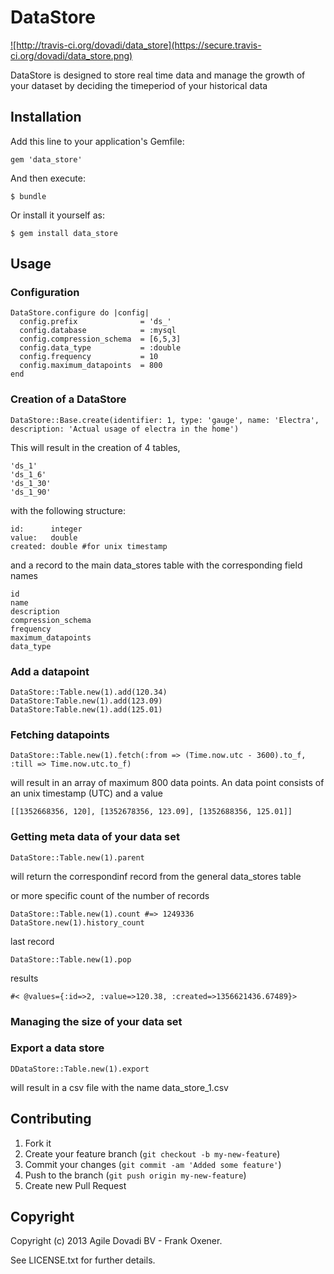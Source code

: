 # DataStore

<a href='http://travis-ci.org/dovadi/data_store'>
![http://travis-ci.org/dovadi/data_store](https://secure.travis-ci.org/dovadi/data_store.png)
</a>

DataStore is designed to store real time data and manage the growth of your dataset by deciding the timeperiod of your historical data

## Installation

Add this line to your application's Gemfile:

    gem 'data_store'

And then execute:

    $ bundle

Or install it yourself as:

    $ gem install data_store

## Usage

### Configuration

    DataStore.configure do |config|
      config.prefix              = 'ds_'
      config.database            = :mysql
      config.compression_schema  = [6,5,3]
      config.data_type           = :double
      config.frequency           = 10
      config.maximum_datapoints  = 800
    end

### Creation of a DataStore

    DataStore::Base.create(identifier: 1, type: 'gauge', name: 'Electra', description: 'Actual usage of electra in the home')

This will result in the creation of 4 tables,

    'ds_1'
    'ds_1_6'
    'ds_1_30'
    'ds_1_90'

with the following structure:

    id:      integer
    value:   double
    created: double #for unix timestamp

and a record to the main data_stores table with the corresponding field names

    id
    name
    description
    compression_schema
    frequency
    maximum_datapoints
    data_type

### Add a datapoint

    DataStore::Table.new(1).add(120.34)
    DataStore:Table.new(1).add(123.09)
    DataStore:Table.new(1).add(125.01)

### Fetching datapoints

    DataStore::Table.new(1).fetch(:from => (Time.now.utc - 3600).to_f, :till => Time.now.utc.to_f)

will result in an array of maximum 800 data points. An data point consists of an unix timestamp (UTC) and a value

    [[1352668356, 120], [1352678356, 123.09], [1352688356, 125.01]]

### Getting meta data of your data set

    DataStore::Table.new(1).parent

will return the correspondinf record from the general data_stores table

or more specific count of the number of records

    DataStore::Table.new(1).count #=> 1249336
    DataStore.new(1).history_count

last record

    DataStore::Table.new(1).pop

results

    #< @values={:id=>2, :value=>120.38, :created=>1356621436.67489}>

### Managing the size of your data set

### Export a data store

    DDataStore::Table.new(1).export
    
will result in a csv file with the name data_store_1.csv

## Contributing

1. Fork it
2. Create your feature branch (`git checkout -b my-new-feature`)
3. Commit your changes (`git commit -am 'Added some feature'`)
4. Push to the branch (`git push origin my-new-feature`)
5. Create new Pull Request

## Copyright

Copyright (c) 2013 Agile Dovadi BV - Frank Oxener.

See LICENSE.txt for further details.
